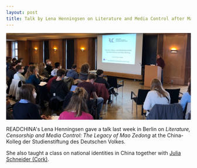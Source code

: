 ```yaml
---
layout: post
title: Talk by Lena Henningsen on Literature and Media Control after Mao
---
```


<span class="image right"><img src="/assets/images/lenatalkberlin.jpg" alt="" title="" style=""></span>

READCHINA's Lena Henningsen gave a talk last week in Berlin on *Literature, Censorship and Media Control: The Legacy of Mao Zedong* at the China-Kolleg der Studienstiftung des Deutschen Volkes.

She also taught a class on national identities in China together with [Julia Schneider (Cork)](http://research.ucc.ie/profiles/A026/julia.schneider@ucc.ie).

